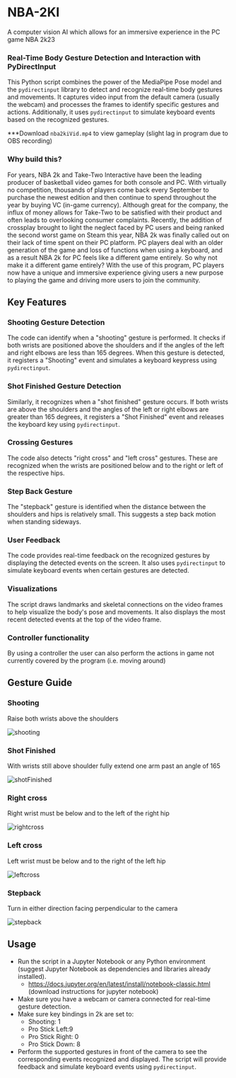 # NBA-2KI
A computer vision AI which allows for an immersive experience in the PC game NBA 2k23

### Real-Time Body Gesture Detection and Interaction with PyDirectInput
This Python script combines the power of the MediaPipe Pose model and the `pydirectinput` library to detect and recognize real-time body gestures and movements. It captures video input from the default camera (usually the webcam) and processes the frames to identify specific gestures and actions. Additionally, it uses `pydirectinput` to simulate keyboard events based on the recognized gestures.

***Download `nba2kiVid.mp4` to view gameplay (slight lag in program due to OBS recording)

### Why build this?
For years, NBA 2k and Take-Two Interactive have been the leading producer of basketball video games for both console and PC. With virtually no competition, thousands of players come back every September to purchase the newest edition and then continue to spend throughout the year by buying VC (in-game currency). Although great for the company, the influx of money allows for Take-Two to be satisfied with their product and often leads to overlooking consumer complaints. Recently, the addition of crossplay brought to light the neglect faced by PC users and being ranked the second worst game on Steam this year, NBA 2k was finally called out on their lack of time spent on their PC platform. PC players deal with an older generation of the game and loss of functions when using a keyboard, and as a result NBA 2k for PC feels like a different game entirely. So why not make it a different game entirely? With the use of this program, PC players now have a unique and immersive experience giving users a new purpose to playing the game and driving more users to join the community.
## Key Features

### Shooting Gesture Detection
The code can identify when a "shooting" gesture is performed. It checks if both wrists are positioned above the shoulders and if the angles of the left and right elbows are less than 165 degrees. When this gesture is detected, it registers a "Shooting" event and simulates a keyboard keypress using `pydirectinput`.

### Shot Finished Gesture Detection
Similarly, it recognizes when a "shot finished" gesture occurs. If both wrists are above the shoulders and the angles of the left or right elbows are greater than 165 degrees, it registers a "Shot Finished" event and releases the keyboard key using `pydirectinput`.

### Crossing Gestures
The code also detects "right cross" and "left cross" gestures. These are recognized when the wrists are positioned below and to the right or left of the respective hips. 

### Step Back Gesture
The "stepback" gesture is identified when the distance between the shoulders and hips is relatively small. This suggests a step back motion when standing sideways.

### User Feedback
The code provides real-time feedback on the recognized gestures by displaying the detected events on the screen. It also uses `pydirectinput` to simulate keyboard events when certain gestures are detected.

### Visualizations
The script draws landmarks and skeletal connections on the video frames to help visualize the body's pose and movements. It also displays the most recent detected events at the top of the video frame.

### Controller functionality
By using a controller the user can also perform the actions in game not currently covered by the program (i.e. moving around)

## Gesture Guide

### Shooting
Raise both wrists above the shoulders

![shooting](https://github.com/tylertoussaint/NBA-2KI/assets/87991331/dfe1daf6-cf3d-449c-9e6c-3c3c2ba24421)

### Shot Finished
With wrists still above shoulder fully extend one arm past an angle of 165

![shotFinished](https://github.com/tylertoussaint/NBA-2KI/assets/87991331/20ff35a0-7ae0-4743-853b-01668c60bae6)

### Right cross
Right wrist must be below and to the left of the right hip

![rightcross](https://github.com/tylertoussaint/NBA-2KI/assets/87991331/ad07c434-3fc4-4d32-b3b1-34ef272ae644)

### Left cross
Left wrist must be below and to the right of the left hip

![leftcross](https://github.com/tylertoussaint/NBA-2KI/assets/87991331/196ac0ea-75e4-4acb-9163-72ae924716f6)

### Stepback
Turn in either direction facing perpendicular to the camera

![stepback](https://github.com/tylertoussaint/NBA-2KI/assets/87991331/16c41df0-e685-4270-a7dd-b8db284e2ab2)

## Usage
- Run the script in a Jupyter Notebook or any Python environment (suggest Jupyter Notebook as dependencies and libraries already installed).
  - https://docs.jupyter.org/en/latest/install/notebook-classic.html (download instructions for jupyter notebook)
- Make sure you have a webcam or camera connected for real-time gesture detection.
- Make sure key bindings in 2k are set to:
  - Shooting: 1
  - Pro Stick Left:9
  - Pro Stick Right: 0
  - Pro Stick Down: 8
- Perform the supported gestures in front of the camera to see the corresponding events recognized and displayed. The script will provide feedback and simulate keyboard events using `pydirectinput`.
